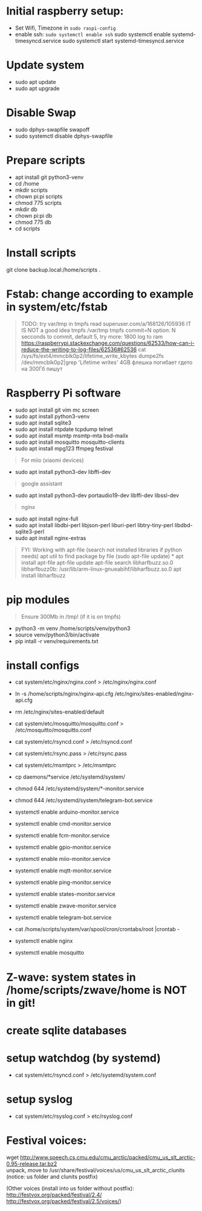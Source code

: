 # Initial raspberry setup:
* Set Wifi, Timezone in `sudo raspi-config`
* enable ssh: `sudo systemctl enable ssh`
sudo systemctl enable systemd-timesyncd.service
sudo systemctl start systemd-timesyncd.service
# Update system
* sudo apt update
* sudo apt upgrade

# Disable Swap
* sudo dphys-swapfile swapoff
* sudo systemctl disable dphys-swapfile

# Prepare scripts
* apt install git python3-venv
* cd /home
* mkdir scripts
* chown pi:pi scripts
* chmod 775 scripts
* mkdir db
* chown pi:pi db
* chmod 775 db
* cd scripts

# Install scripts
git clone backup.local:/home/scripts .

# Fstab: change according to example in system/etc/fstab
> TODO: try var/tmp in tmpfs
> read  superuser.com/a/168126/105936 IT IS NOT a good idea
> tmpfs /var/tmp tmpfs
> commit=N option: N secconds to commit, default 5, try more: 1800
> log to ram https://raspberrypi.stackexchange.com/questions/62533/how-can-i-reduce-the-writing-to-log-files/62536#62536
> cat /sys/fs/ext4/mmcblk0p2/lifetime_write_kbytes
> dumpe2fs /dev/mmcblk0p2|grep 'Lifetime writes'
> 4GB флешка погибает гдето на 300Гб пишут

# Raspberry Pi software
* sudo apt install git vim mc screen
* sudo apt install python3-venv
* sudo apt install sqlite3
* sudo apt install ntpdate tcpdump telnet
* sudo apt install msmtp msmtp-mta bsd-mailx
* sudo apt install mosquitto mosquitto-clients
* sudo apt install mpg123 ffmpeg festival
> For miio (xiaomi devices)
* sudo apt install python3-dev libffi-dev
> google assistant
* sudo apt install python3-dev portaudio19-dev libffi-dev libssl-dev
> nginx
* sudo apt install nginx-full
* sudo apt install libdbi-perl libjson-perl liburi-perl libtry-tiny-perl libdbd-sqlite3-perl
* sudo apt install nginx-extras

> FYI: Working with apt-file (search not installed libraries if python needs)
> apt util to find package by file (sudo apt-file update) *
> apt install apt-file
> apt-file update
> apt-file search libharfbuzz.so.0
> libharfbuzz0b: /usr/lib/arm-linux-gnueabihf/libharfbuzz.so.0
> apt install libharfbuzz


# pip modules
> Ensure 300Mb in /tmp! (if it is on tmpfs)
* python3 -m venv /home/scripts/venv/python3
* source venv/python3/bin/activate
* pip intall -r venv/requirements.txt

# install configs
* cat system/etc/nginx/nginx.conf > /etc/nginx/nginx.conf
* ln -s /home/scripts/nginx/nginx-api.cfg /etc/nginx/sites-enabled/nginx-api.cfg
* rm /etc/nginx/sites-enabled/default

* cat system/etc/mosquitto/mosquitto.conf > /etc/mosquitto/mosquitto.conf 

* cat system/etc/rsyncd.conf > /etc/rsyncd.conf
* cat system/etc/rsync.pass > /etc/rsync.pass

* cat system/etc/msmtprc > /etc/msmtprc

* cp daemons/*service /etc/systemd/system/
* chmod 644 /etc/systemd/system/*-monitor.service
* chmod 644 /etc/systemd/system/telegram-bot.service
* systemctl enable arduino-monitor.service
* systemctl enable cmd-monitor.service
* systemctl enable fcm-monitor.service
* systemctl enable gpio-monitor.service
* systemctl enable miio-monitor.service
* systemctl enable mqtt-monitor.service
* systemctl enable ping-monitor.service
* systemctl enable states-monitor.service
* systemctl enable zwave-monitor.service
* systemctl enable telegram-bot.service

* cat /home/scripts/system/var/spool/cron/crontabs/root |crontab -

* systemctl enable nginx
* systemctl enable mosquitto

# Z-wave: system states in /home/scripts/zwave/home is NOT in git!

# create sqlite databases

# setup watchdog (by systemd)
* cat system/etc/rsyncd.conf > /etc/systemd/system.conf
# setup syslog
* cat system/etc/rsyslog.conf > etc/rsyslog.conf


# Festival voices:
wget http://www.speech.cs.cmu.edu/cmu_arctic/packed/cmu_us_slt_arctic-0.95-release.tar.bz2  
unpack, move to /usr/share/festival/voices/us/cmu_us_slt_arctic_clunits
(notice: us folder and clunits postfix)

(Other voices (install into us folder without postfix): http://festvox.org/packed/festival/2.4/ http://festvox.org/packed/festival/2.5/voices/)
 
